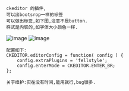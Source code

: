     ckeditor 的插件,
    可以出bootsrop一样的标签
    可以做出标签,如下图,注意不是button.
    样式是内联的,如字体大小颜色一样.

![image](http://fribly.com/wp-content/uploads/2014/01/Bootstrap-3-Vector-UI-Kit.png)
![image](http://www.myexception.cn/img/2015/07/11/060416181.png)

    配置如下:
    CKEDITOR.editorConfig = function( config ) {
    	config.extraPlugins = 'fellstyle';
    	config.enterMode = CKEDITOR.ENTER_BR;
    };

    关于维护:实在没有时间,能用就行,bug很多.